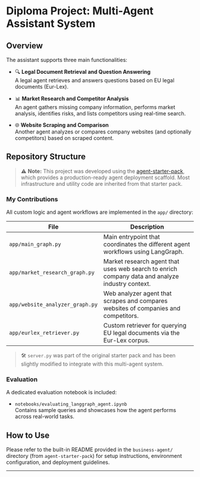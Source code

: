 # Diploma Project: Multi-Agent Assistant System

## Overview

The assistant supports three main functionalities:

- 🔍 **Legal Document Retrieval and Question Answering**  
  A legal agent retrieves and answers questions based on EU legal documents (Eur-Lex).

- 📊 **Market Research and Competitor Analysis**  
  An agent gathers missing company information, performs market analysis, identifies risks, and lists competitors using real-time search.

- 🌐 **Website Scraping and Comparison**  
  Another agent analyzes or compares company websites (and optionally competitors) based on scraped content.

## Repository Structure

> ⚠️ **Note:** This project was developed using the [agent-starter-pack](https://github.com/langchain-ai/agent-starter-pack), which provides a production-ready agent deployment scaffold. Most infrastructure and utility code are inherited from that starter pack.

### My Contributions

All custom logic and agent workflows are implemented in the `app/` directory:

| File | Description |
|------|-------------|
| `app/main_graph.py` | Main entrypoint that coordinates the different agent workflows using LangGraph. |
| `app/market_research_graph.py` | Market research agent that uses web search to enrich company data and analyze industry context. |
| `app/website_analyzer_graph.py` | Web analyzer agent that scrapes and compares websites of companies and competitors. |
| `app/eurlex_retriever.py` | Custom retriever for querying EU legal documents via the Eur-Lex corpus. |

> 🛠 `server.py` was part of the original starter pack and has been slightly modified to integrate with this multi-agent system.

### Evaluation

A dedicated evaluation notebook is included:

- `notebooks/evaluating_langgraph_agent.ipynb`  
  Contains sample queries and showcases how the agent performs across real-world tasks.

## How to Use

Please refer to the built-in README provided in the `business-agent/` directory (from `agent-starter-pack`) for setup instructions, environment configuration, and deployment guidelines.

---